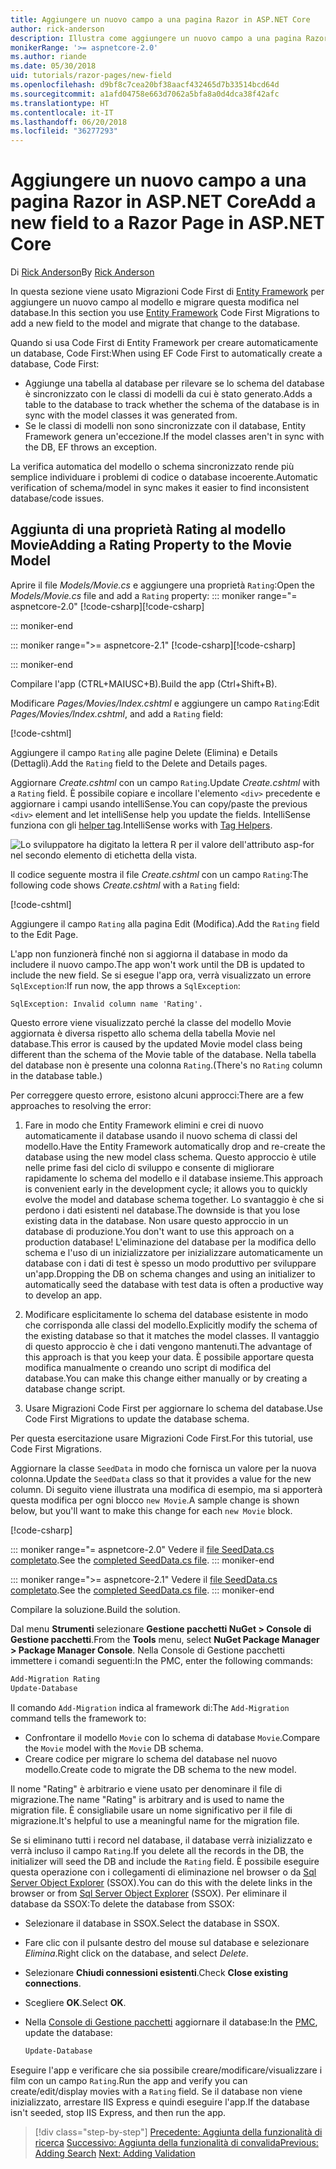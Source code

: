```yaml
---
title: Aggiungere un nuovo campo a una pagina Razor in ASP.NET Core
author: rick-anderson
description: Illustra come aggiungere un nuovo campo a una pagina Razor con Entity Framework Core
monikerRange: '>= aspnetcore-2.0'
ms.author: riande
ms.date: 05/30/2018
uid: tutorials/razor-pages/new-field
ms.openlocfilehash: d9bf8c7cea20bf38aacf432465d7b33514bcd64d
ms.sourcegitcommit: a1afd04758e663d7062a5bfa8a0d4dca38f42afc
ms.translationtype: HT
ms.contentlocale: it-IT
ms.lasthandoff: 06/20/2018
ms.locfileid: "36277293"
---
```

# <a name="add-a-new-field-to-a-razor-page-in-aspnet-core"></a><span data-ttu-id="036b4-103">Aggiungere un nuovo campo a una pagina Razor in ASP.NET Core</span><span class="sxs-lookup"><span data-stu-id="036b4-103">Add a new field to a Razor Page in ASP.NET Core</span></span>

<span data-ttu-id="036b4-104">Di [Rick Anderson](https://twitter.com/RickAndMSFT)</span><span class="sxs-lookup"><span data-stu-id="036b4-104">By [Rick Anderson](https://twitter.com/RickAndMSFT)</span></span>

<span data-ttu-id="036b4-105">In questa sezione viene usato Migrazioni Code First di [Entity Framework](https://docs.microsoft.com/ef/core/get-started/aspnetcore/new-db) per aggiungere un nuovo campo al modello e migrare questa modifica nel database.</span><span class="sxs-lookup"><span data-stu-id="036b4-105">In this section you use [Entity Framework](https://docs.microsoft.com/ef/core/get-started/aspnetcore/new-db) Code First Migrations to add a new field to the model and migrate that change to the database.</span></span>

<span data-ttu-id="036b4-106">Quando si usa Code First di Entity Framework per creare automaticamente un database, Code First:</span><span class="sxs-lookup"><span data-stu-id="036b4-106">When using EF Code First to automatically create a database, Code First:</span></span>

* <span data-ttu-id="036b4-107">Aggiunge una tabella al database per rilevare se lo schema del database è sincronizzato con le classi di modelli da cui è stato generato.</span><span class="sxs-lookup"><span data-stu-id="036b4-107">Adds a table to the database to track whether the schema of the database is in sync with the model classes it was generated from.</span></span>
* <span data-ttu-id="036b4-108">Se le classi di modelli non sono sincronizzate con il database, Entity Framework genera un'eccezione.</span><span class="sxs-lookup"><span data-stu-id="036b4-108">If the model classes aren't in sync with the DB, EF throws an exception.</span></span> 

<span data-ttu-id="036b4-109">La verifica automatica del modello o schema sincronizzato rende più semplice individuare i problemi di codice o database incoerente.</span><span class="sxs-lookup"><span data-stu-id="036b4-109">Automatic verification of schema/model in sync makes it easier to find inconsistent database/code issues.</span></span>

## <a name="adding-a-rating-property-to-the-movie-model"></a><span data-ttu-id="036b4-110">Aggiunta di una proprietà Rating al modello Movie</span><span class="sxs-lookup"><span data-stu-id="036b4-110">Adding a Rating Property to the Movie Model</span></span>

<span data-ttu-id="036b4-111">Aprire il file *Models/Movie.cs* e aggiungere una proprietà `Rating`:</span><span class="sxs-lookup"><span data-stu-id="036b4-111">Open the *Models/Movie.cs* file and add a `Rating` property:</span></span>
::: moniker range="= aspnetcore-2.0"
<span data-ttu-id="036b4-112">[!code-csharp[](razor-pages-start/sample/RazorPagesMovie/Models/MovieDateRating.cs?highlight=11&range=7-18)]</span><span class="sxs-lookup"><span data-stu-id="036b4-112">[!code-csharp[](razor-pages-start/sample/RazorPagesMovie/Models/MovieDateRating.cs?highlight=11&range=7-18)]</span></span>

::: moniker-end

::: moniker range=">= aspnetcore-2.1"
<span data-ttu-id="036b4-113">[!code-csharp[](razor-pages-start/sample/RazorPagesMovie21/Models/MovieDateRating.cs?highlight=13&name=snippet)]</span><span class="sxs-lookup"><span data-stu-id="036b4-113">[!code-csharp[](razor-pages-start/sample/RazorPagesMovie21/Models/MovieDateRating.cs?highlight=13&name=snippet)]</span></span>

::: moniker-end

<span data-ttu-id="036b4-114">Compilare l'app (CTRL+MAIUSC+B).</span><span class="sxs-lookup"><span data-stu-id="036b4-114">Build the app (Ctrl+Shift+B).</span></span>

<span data-ttu-id="036b4-115">Modificare *Pages/Movies/Index.cshtml* e aggiungere un campo `Rating`:</span><span class="sxs-lookup"><span data-stu-id="036b4-115">Edit *Pages/Movies/Index.cshtml*, and add a `Rating` field:</span></span>

[!code-cshtml[](razor-pages-start/sample/RazorPagesMovie/Pages/Movies/Index.cshtml?highlight=40-42,61-63)]

<span data-ttu-id="036b4-116">Aggiungere il campo `Rating` alle pagine Delete (Elimina) e Details (Dettagli).</span><span class="sxs-lookup"><span data-stu-id="036b4-116">Add the `Rating` field to the Delete and Details pages.</span></span>

<span data-ttu-id="036b4-117">Aggiornare *Create.cshtml* con un campo `Rating`.</span><span class="sxs-lookup"><span data-stu-id="036b4-117">Update *Create.cshtml* with a `Rating` field.</span></span> <span data-ttu-id="036b4-118">È possibile copiare e incollare l'elemento `<div>` precedente e aggiornare i campi usando intelliSense.</span><span class="sxs-lookup"><span data-stu-id="036b4-118">You can copy/paste the previous `<div>` element and let intelliSense help you update the fields.</span></span> <span data-ttu-id="036b4-119">IntelliSense funziona con gli [helper tag](xref:mvc/views/tag-helpers/intro).</span><span class="sxs-lookup"><span data-stu-id="036b4-119">IntelliSense works with [Tag Helpers](xref:mvc/views/tag-helpers/intro).</span></span>

![Lo sviluppatore ha digitato la lettera R per il valore dell'attributo asp-for nel secondo elemento di etichetta della vista.](new-field/_static/cr.png)

<span data-ttu-id="036b4-123">Il codice seguente mostra il file *Create.cshtml* con un campo `Rating`:</span><span class="sxs-lookup"><span data-stu-id="036b4-123">The following code shows *Create.cshtml* with a `Rating` field:</span></span>

[!code-cshtml[](razor-pages-start/sample/RazorPagesMovie/Pages/Movies/Create.cshtml?highlight=36-40)]

<span data-ttu-id="036b4-124">Aggiungere il campo `Rating` alla pagina Edit (Modifica).</span><span class="sxs-lookup"><span data-stu-id="036b4-124">Add the `Rating` field to the Edit Page.</span></span>

<span data-ttu-id="036b4-125">L'app non funzionerà finché non si aggiorna il database in modo da includere il nuovo campo.</span><span class="sxs-lookup"><span data-stu-id="036b4-125">The app won't work until the DB is updated to include the new field.</span></span> <span data-ttu-id="036b4-126">Se si esegue l'app ora, verrà visualizzato un errore `SqlException`:</span><span class="sxs-lookup"><span data-stu-id="036b4-126">If run now, the app throws a `SqlException`:</span></span>

```
SqlException: Invalid column name 'Rating'.
```

<span data-ttu-id="036b4-127">Questo errore viene visualizzato perché la classe del modello Movie aggiornata è diversa rispetto allo schema della tabella Movie nel database.</span><span class="sxs-lookup"><span data-stu-id="036b4-127">This error is caused by the updated Movie model class being different than the schema of the Movie table of the database.</span></span> <span data-ttu-id="036b4-128">Nella tabella del database non è presente una colonna `Rating`.</span><span class="sxs-lookup"><span data-stu-id="036b4-128">(There's no `Rating` column in the database table.)</span></span>

<span data-ttu-id="036b4-129">Per correggere questo errore, esistono alcuni approcci:</span><span class="sxs-lookup"><span data-stu-id="036b4-129">There are a few approaches to resolving the error:</span></span>

1. <span data-ttu-id="036b4-130">Fare in modo che Entity Framework elimini e crei di nuovo automaticamente il database usando il nuovo schema di classi del modello.</span><span class="sxs-lookup"><span data-stu-id="036b4-130">Have the Entity Framework automatically drop and re-create the database using  the new model class schema.</span></span> <span data-ttu-id="036b4-131">Questo approccio è utile nelle prime fasi del ciclo di sviluppo e consente di migliorare rapidamente lo schema del modello e il database insieme.</span><span class="sxs-lookup"><span data-stu-id="036b4-131">This approach is convenient early in the development cycle; it allows you to quickly evolve the model and database schema together.</span></span> <span data-ttu-id="036b4-132">Lo svantaggio è che si perdono i dati esistenti nel database.</span><span class="sxs-lookup"><span data-stu-id="036b4-132">The downside is that you lose existing data in the database.</span></span> <span data-ttu-id="036b4-133">Non usare questo approccio in un database di produzione.</span><span class="sxs-lookup"><span data-stu-id="036b4-133">You don't want to use this approach on a production database!</span></span> <span data-ttu-id="036b4-134">L'eliminazione del database per la modifica dello schema e l'uso di un inizializzatore per inizializzare automaticamente un database con i dati di test è spesso un modo produttivo per sviluppare un'app.</span><span class="sxs-lookup"><span data-stu-id="036b4-134">Dropping the DB on schema changes and using an initializer to automatically seed the database with test data is often a productive way to develop an app.</span></span>

2. <span data-ttu-id="036b4-135">Modificare esplicitamente lo schema del database esistente in modo che corrisponda alle classi del modello.</span><span class="sxs-lookup"><span data-stu-id="036b4-135">Explicitly modify the schema of the existing database so that it matches the model classes.</span></span> <span data-ttu-id="036b4-136">Il vantaggio di questo approccio è che i dati vengono mantenuti.</span><span class="sxs-lookup"><span data-stu-id="036b4-136">The advantage of this approach is that you keep your data.</span></span> <span data-ttu-id="036b4-137">È possibile apportare questa modifica manualmente o creando uno script di modifica del database.</span><span class="sxs-lookup"><span data-stu-id="036b4-137">You can make this change either manually or by creating a database change script.</span></span>

3. <span data-ttu-id="036b4-138">Usare Migrazioni Code First per aggiornare lo schema del database.</span><span class="sxs-lookup"><span data-stu-id="036b4-138">Use Code First Migrations to update the database schema.</span></span>

<span data-ttu-id="036b4-139">Per questa esercitazione usare Migrazioni Code First.</span><span class="sxs-lookup"><span data-stu-id="036b4-139">For this tutorial, use Code First Migrations.</span></span>

<span data-ttu-id="036b4-140">Aggiornare la classe `SeedData` in modo che fornisca un valore per la nuova colonna.</span><span class="sxs-lookup"><span data-stu-id="036b4-140">Update the `SeedData` class so that it provides a value for the new column.</span></span> <span data-ttu-id="036b4-141">Di seguito viene illustrata una modifica di esempio, ma si apporterà questa modifica per ogni blocco `new Movie`.</span><span class="sxs-lookup"><span data-stu-id="036b4-141">A sample change is shown below, but you'll want to make this change for each `new Movie` block.</span></span>

[!code-csharp[](razor-pages-start/sample/RazorPagesMovie/Models/SeedDataRating.cs?name=snippet1&highlight=8)]

::: moniker range="= aspnetcore-2.0"
<span data-ttu-id="036b4-142">Vedere il [file SeedData.cs completato](https://github.com/aspnet/Docs/blob/master/aspnetcore/tutorials/razor-pages/razor-pages-start/sample/RazorPagesMovie/Models/SeedDataRating.cs).</span><span class="sxs-lookup"><span data-stu-id="036b4-142">See the [completed SeedData.cs file](https://github.com/aspnet/Docs/blob/master/aspnetcore/tutorials/razor-pages/razor-pages-start/sample/RazorPagesMovie/Models/SeedDataRating.cs).</span></span>
::: moniker-end

::: moniker range=">= aspnetcore-2.1"
<span data-ttu-id="036b4-143">Vedere il [file SeedData.cs completato](https://github.com/aspnet/Docs/blob/master/aspnetcore/tutorials/razor-pages/razor-pages-start/sample/RazorPagesMovie21/Models/SeedDataRating.cs).</span><span class="sxs-lookup"><span data-stu-id="036b4-143">See the [completed SeedData.cs file](https://github.com/aspnet/Docs/blob/master/aspnetcore/tutorials/razor-pages/razor-pages-start/sample/RazorPagesMovie21/Models/SeedDataRating.cs).</span></span>
::: moniker-end

<span data-ttu-id="036b4-144">Compilare la soluzione.</span><span class="sxs-lookup"><span data-stu-id="036b4-144">Build the solution.</span></span>

<a name="pmc"></a> <span data-ttu-id="036b4-145">Dal menu **Strumenti** selezionare **Gestione pacchetti NuGet > Console di Gestione pacchetti**.</span><span class="sxs-lookup"><span data-stu-id="036b4-145">From the **Tools** menu, select **NuGet Package Manager > Package Manager Console**.</span></span>
<span data-ttu-id="036b4-146">Nella Console di Gestione pacchetti immettere i comandi seguenti:</span><span class="sxs-lookup"><span data-stu-id="036b4-146">In the PMC, enter the following commands:</span></span>

```powershell
Add-Migration Rating
Update-Database
```

<span data-ttu-id="036b4-147">Il comando `Add-Migration` indica al framework di:</span><span class="sxs-lookup"><span data-stu-id="036b4-147">The `Add-Migration` command tells the framework to:</span></span>

* <span data-ttu-id="036b4-148">Confrontare il modello `Movie` con lo schema di database `Movie`.</span><span class="sxs-lookup"><span data-stu-id="036b4-148">Compare the `Movie` model with the `Movie` DB schema.</span></span>
* <span data-ttu-id="036b4-149">Creare codice per migrare lo schema del database nel nuovo modello.</span><span class="sxs-lookup"><span data-stu-id="036b4-149">Create code to migrate the DB schema to the new model.</span></span>

<span data-ttu-id="036b4-150">Il nome "Rating" è arbitrario e viene usato per denominare il file di migrazione.</span><span class="sxs-lookup"><span data-stu-id="036b4-150">The name "Rating" is arbitrary and is used to name the migration file.</span></span> <span data-ttu-id="036b4-151">È consigliabile usare un nome significativo per il file di migrazione.</span><span class="sxs-lookup"><span data-stu-id="036b4-151">It's helpful to use a meaningful name for the migration file.</span></span>

<a name="ssox"></a> <span data-ttu-id="036b4-152">Se si eliminano tutti i record nel database, il database verrà inizializzato e verrà incluso il campo `Rating`.</span><span class="sxs-lookup"><span data-stu-id="036b4-152">If you delete all the records in the DB, the initializer will seed the DB and include the `Rating` field.</span></span> <span data-ttu-id="036b4-153">È possibile eseguire questa operazione con i collegamenti di eliminazione nel browser o da [Sql Server Object Explorer](xref:tutorials/razor-pages/sql#ssox) (SSOX).</span><span class="sxs-lookup"><span data-stu-id="036b4-153">You can do this with the delete links in the browser or from [Sql Server Object Explorer](xref:tutorials/razor-pages/sql#ssox) (SSOX).</span></span> <span data-ttu-id="036b4-154">Per eliminare il database da SSOX:</span><span class="sxs-lookup"><span data-stu-id="036b4-154">To delete the database from SSOX:</span></span>

* <span data-ttu-id="036b4-155">Selezionare il database in SSOX.</span><span class="sxs-lookup"><span data-stu-id="036b4-155">Select the database in SSOX.</span></span>
* <span data-ttu-id="036b4-156">Fare clic con il pulsante destro del mouse sul database e selezionare *Elimina*.</span><span class="sxs-lookup"><span data-stu-id="036b4-156">Right click on the database, and select *Delete*.</span></span>
* <span data-ttu-id="036b4-157">Selezionare **Chiudi connessioni esistenti**.</span><span class="sxs-lookup"><span data-stu-id="036b4-157">Check **Close existing connections**.</span></span>
* <span data-ttu-id="036b4-158">Scegliere **OK**.</span><span class="sxs-lookup"><span data-stu-id="036b4-158">Select **OK**.</span></span>
* <span data-ttu-id="036b4-159">Nella [Console di Gestione pacchetti](xref:tutorials/razor-pages/new-field#pmc) aggiornare il database:</span><span class="sxs-lookup"><span data-stu-id="036b4-159">In the [PMC](xref:tutorials/razor-pages/new-field#pmc), update the database:</span></span>

  ```powershell
  Update-Database
  ```

<span data-ttu-id="036b4-160">Eseguire l'app e verificare che sia possibile creare/modificare/visualizzare i film con un campo `Rating`.</span><span class="sxs-lookup"><span data-stu-id="036b4-160">Run the app and verify you can create/edit/display movies with a `Rating` field.</span></span> <span data-ttu-id="036b4-161">Se il database non viene inizializzato, arrestare IIS Express e quindi eseguire l'app.</span><span class="sxs-lookup"><span data-stu-id="036b4-161">If the database isn't seeded, stop IIS Express, and then run the app.</span></span>

> [!div class="step-by-step"]
> <span data-ttu-id="036b4-162">[Precedente: Aggiunta della funzionalità di ricerca](xref:tutorials/razor-pages/search)
> [Successivo: Aggiunta della funzionalità di convalida](xref:tutorials/razor-pages/validation)</span><span class="sxs-lookup"><span data-stu-id="036b4-162">[Previous: Adding Search](xref:tutorials/razor-pages/search)
[Next: Adding Validation](xref:tutorials/razor-pages/validation)</span></span>
